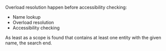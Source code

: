Overload resolution happen before accessibility checking:

- Name lookup
- Overload resolution
- Accessibility checking

As least as a scope is found that contains at least one entity with the given name, the search end.